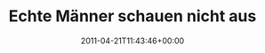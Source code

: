 ---
retweeted: false
source: <a href="http://itunes.apple.com/us/app/twitter/id409789998?mt=12" rel="nofollow">Twitter
  for Mac</a>
entities:
  hashtags: []
  symbols: []
  user_mentions: []
  urls:
  - url: http://t.co/VUEdcmx
    expanded_url: http://closure.ath.cx/
    display_url: closure.ath.cx
    indices:
    - '44'
    - '63'
display_text_range:
- '0'
- '63'
favorite_count: '0'
id_str: '61032375026585601'
truncated: false
retweet_count: '0'
id: '61032375026585601'
possibly_sensitive: false
created_at: Thu Apr 21 11:43:46 +0000 2011
favorited: false
full_text: 'Echte Männer schauen nicht aus dem Fenster:'
lang: de
quote_url: http://closure.ath.cx/
tags:
- pesos:twitter
date: '2011-04-21T11:43:46+00:00'
src: https://twitter.com/bascht/status/61032375026585601
original_url: https://twitter.com/bascht/status/61032375026585601
type: twitter_tweet
text: 'Echte Männer schauen nicht aus dem Fenster:'
title: 'Echte Männer schauen nicht aus '

---